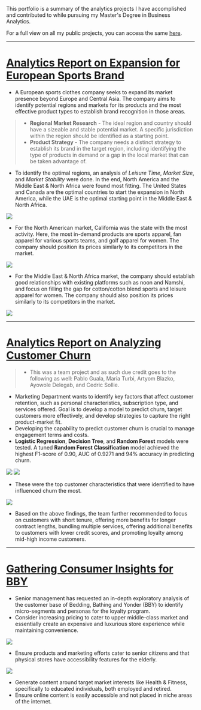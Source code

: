 This portfolio is a summary of the analytics projects I have accomplished and contributed to while pursuing my Master's Degree in Business Analytics.

For a full view on all my public projects, you can access the same [here](https://github.com/audreyanne96).

---

# [Analytics Report on Expansion for European Sports Brand](https://github.com/audreyanne96/Hult-MBAN-Projects/tree/main/Python/Expansion%20Analysis%20for%20European%20Sports%20Brand)
- A European sports clothes company seeks to expand its market presence beyond Europe and Central Asia. The company aims to identify potential regions and markets for its products and the most effective product types to establish brand recognition in those areas.
> - **Regional Market Research** - The ideal region and country should have a sizeable and stable potential market. A specific jurisdiction within the region should be identified as a starting point.
> - **Product Strategy** - The company needs a distinct strategy to establish its brand in the target region, including identifying the type of products in demand or a gap in the local market that can be taken advantage of.
- To identify the optimal regions, an analysis of *Leisure Time*, *Market Size*, and *Market Stability* were done. In the end, North America and the Middle East & North Africa were found most fitting. The United States and Canada are the optimal countries to start the expansion in North America, while the UAE is the optimal starting point in the Middle East & North Africa.

![](images/overallanalysis-regional2.png)

- For the North American market, California was the state with the most activity. Here, the most in-demand products are sports apparel, fan apparel for various sports teams, and golf apparel for women. The company should position its prices similarly to its competitors in the market.

![](images/uscademand.png)

- For the Middle East & North Africa market, the company should establish good relationships with existing platforms such as noon and Namshi, and focus on filling the gap for cotton/cotton blend sports and leisure apparel for women. The company should also position its prices similarly to its competitors in the market.

![](images/meuaedemand.png)

---

# [Analytics Report on Analyzing Customer Churn](https://github.com/audreyanne96/Hult-MBAN-Projects/tree/main/Python/Analyzing%20Customer%20Churn)
> - This was a team project and as such due credit goes to the following as well: Pablo Guala, Maria Turbi, Artyom Blazko, Ayowole Delegab, and Cedric Sollie.
- Marketing Department wants to identify key factors that affect customer retention, such as personal characteristics, subscription type, and services offered. Goal is to develop a model to predict churn, target customers more effectively, and develop strategies to capture the right product-market fit.
- Developing the capability to predict customer churn is crucial to manage engagement terms and costs.
- **Logistic Regression**, **Decision Tree**, and **Random Forest** models were tested. A tuned **Random Forest Classification** model achieved the highest F1-score of 0.90, AUC of 0.9271 and 94% accuracy in predicting churn.

![](images/Confusion_Matrix1.png)
![](images/ROC.png)

- These were the top customer characteristics that were identified to have influenced churn the most.

![](images/top_features1.png)

- Based on the above findings, the team further recommended to focus on customers with short tenure, offering more benefits for longer contract lengths, bundling multiple services, offering additional benefits to customers with lower credit scores, and promoting loyalty among mid-high income customers.

---

# [Gathering Consumer Insights for BBY](https://github.com/audreyanne96/Hult-MBAN-Projects/tree/main/R%20Programming/Consumer%20Insights%20for%20BBY)
- Senior management has requested an in-depth exploratory analysis of the customer base of Bedding, Bathing and Yonder (BBY) to identify micro-segments and personas for the loyalty program.
- Consider increasing pricing to cater to upper middle-class market and essentially create an expensive and luxurious store experience while maintaining convenience.

![](images/networth.png)

- Ensure products and marketing efforts cater to senior citizens and that physical stores have accessibility features for the elderly.

![](images/agedist.png)

- Generate content around target market interests like Health & Fitness, specifically to educated individuals, both employed and retired. 
- Ensure online content is easily accessible and not placed in niche areas of the internet.

